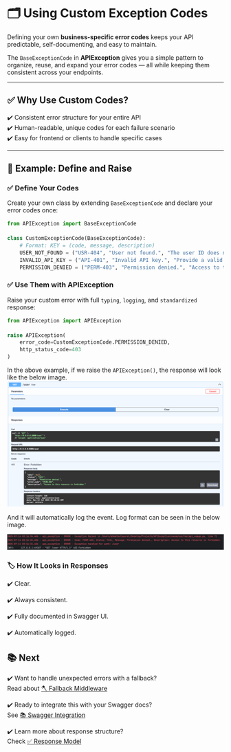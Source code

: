 # 🗂️ Using Custom Exception Codes

Defining your own **business-specific error codes** keeps your API predictable, self-documenting, and easy to maintain.

The `BaseExceptionCode` in **APIException** gives you a simple pattern to organize, reuse, and expand your error codes — all while keeping them consistent across your endpoints.

---

## ✅ Why Use Custom Codes?

✔️ Consistent error structure for your entire API  
✔️ Human-readable, unique codes for each failure scenario  
✔️ Easy for frontend or clients to handle specific cases

---

## 📌 Example: Define and Raise

### ✅ Define Your Codes

Create your own class by extending `BaseExceptionCode` and declare your error codes once:

```python
from APIException import BaseExceptionCode

class CustomExceptionCode(BaseExceptionCode):
    # Format: KEY = (code, message, description)
    USER_NOT_FOUND = ("USR-404", "User not found.", "The user ID does not exist.")
    INVALID_API_KEY = ("API-401", "Invalid API key.", "Provide a valid API key.")
    PERMISSION_DENIED = ("PERM-403", "Permission denied.", "Access to this resource is forbidden.")
```

### ✅ Use Them with APIException
Raise your custom error with full `typing`, `logging`, and `standardized` response:

```python
from APIException import APIException

raise APIException(
    error_code=CustomExceptionCode.PERMISSION_DENIED,
    http_status_code=403
)
```
In the above example, if we raise the `APIException()`, the response will look like the below image.
![403-Permission-Denied](img.png)

And it will automatically log the event. Log format can be seen in the below image.

![Log-Format](img_1.png)

### 🏷️ How It Looks in Responses

✔️ Clear.

✔️ Always consistent.

✔️ Fully documented in Swagger UI.

✔️ Automatically logged.

## 📚 Next

✔️ Want to handle unexpected errors with a fallback?  
Read about [🪓 Fallback Middleware](fallback.md)

✔️ Ready to integrate this with your Swagger docs?  
See [📚 Swagger Integration](../advanced/swagger.md)

✔️ Learn more about response structure?  
Check [✅ Response Model](response_model.md)